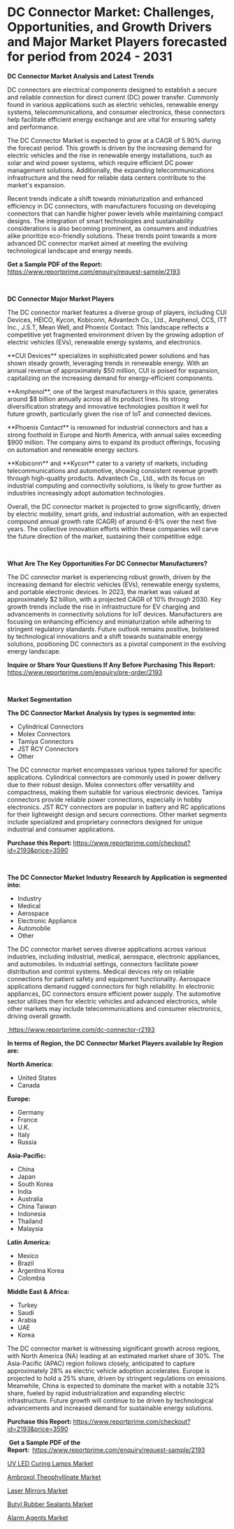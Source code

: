 <p><h1>DC Connector Market: Challenges, Opportunities, and Growth Drivers and Major Market Players forecasted for period from 2024 - 2031</h1></p><p><strong>DC Connector Market Analysis and Latest Trends</strong></p>
<p><p>DC connectors are electrical components designed to establish a secure and reliable connection for direct current (DC) power transfer. Commonly found in various applications such as electric vehicles, renewable energy systems, telecommunications, and consumer electronics, these connectors help facilitate efficient energy exchange and are vital for ensuring safety and performance.</p><p>The DC Connector Market is expected to grow at a CAGR of 5.90% during the forecast period. This growth is driven by the increasing demand for electric vehicles and the rise in renewable energy installations, such as solar and wind power systems, which require efficient DC power management solutions. Additionally, the expanding telecommunications infrastructure and the need for reliable data centers contribute to the market's expansion.</p><p>Recent trends indicate a shift towards miniaturization and enhanced efficiency in DC connectors, with manufacturers focusing on developing connectors that can handle higher power levels while maintaining compact designs. The integration of smart technologies and sustainability considerations is also becoming prominent, as consumers and industries alike prioritize eco-friendly solutions. These trends point towards a more advanced DC connector market aimed at meeting the evolving technological landscape and energy needs.</p></p>
<p><strong>Get a Sample PDF of the Report:&nbsp;</strong> <a href="https://www.reportprime.com/enquiry/request-sample/2193">https://www.reportprime.com/enquiry/request-sample/2193</a></p>
<p>&nbsp;</p>
<p><strong>DC Connector Major Market Players</strong></p>
<p><p>The DC connector market features a diverse group of players, including CUI Devices, HEICO, Kycon, Kobiconn, Advantech Co., Ltd., Amphenol, CCS, ITT Inc., J.S.T, Mean Well, and Phoenix Contact. This landscape reflects a competitive yet fragmented environment driven by the growing adoption of electric vehicles (EVs), renewable energy systems, and electronics.</p><p>**CUI Devices** specializes in sophisticated power solutions and has shown steady growth, leveraging trends in renewable energy. With an annual revenue of approximately $50 million, CUI is poised for expansion, capitalizing on the increasing demand for energy-efficient components.</p><p>**Amphenol**, one of the largest manufacturers in this space, generates around $8 billion annually across all its product lines. Its strong diversification strategy and innovative technologies position it well for future growth, particularly given the rise of IoT and connected devices.</p><p>**Phoenix Contact** is renowned for industrial connectors and has a strong foothold in Europe and North America, with annual sales exceeding $900 million. The company aims to expand its product offerings, focusing on automation and renewable energy sectors.</p><p>**Kobiconn** and **Kycon** cater to a variety of markets, including telecommunications and automotive, showing consistent revenue growth through high-quality products. Advantech Co., Ltd., with its focus on industrial computing and connectivity solutions, is likely to grow further as industries increasingly adopt automation technologies.</p><p>Overall, the DC connector market is projected to grow significantly, driven by electric mobility, smart grids, and industrial automation, with an expected compound annual growth rate (CAGR) of around 6-8% over the next five years. The collective innovation efforts within these companies will carve the future direction of the market, sustaining their competitive edge.</p></p>
<p>&nbsp;</p>
<p><strong>What Are The Key Opportunities For DC Connector Manufacturers?</strong></p>
<p><p>The DC connector market is experiencing robust growth, driven by the increasing demand for electric vehicles (EVs), renewable energy systems, and portable electronic devices. In 2023, the market was valued at approximately $2 billion, with a projected CAGR of 10% through 2030. Key growth trends include the rise in infrastructure for EV charging and advancements in connectivity solutions for IoT devices. Manufacturers are focusing on enhancing efficiency and miniaturization while adhering to stringent regulatory standards. Future outlook remains positive, bolstered by technological innovations and a shift towards sustainable energy solutions, positioning DC connectors as a pivotal component in the evolving energy landscape.</p></p>
<p><strong>Inquire or Share Your Questions If Any Before Purchasing This Report:</strong> <a href="https://www.reportprime.com/enquiry/pre-order/2193">https://www.reportprime.com/enquiry/pre-order/2193</a></p>
<p>&nbsp;</p>
<p><strong>Market Segmentation</strong></p>
<p><strong>The DC Connector Market Analysis by types is segmented into:</strong></p>
<p><ul><li>Cylindrical Connectors</li><li>Molex Connectors</li><li>Tamiya Connectors</li><li>JST RCY Connectors</li><li>Other</li></ul></p>
<p><p>The DC connector market encompasses various types tailored for specific applications. Cylindrical connectors are commonly used in power delivery due to their robust design. Molex connectors offer versatility and compactness, making them suitable for various electronic devices. Tamiya connectors provide reliable power connections, especially in hobby electronics. JST RCY connectors are popular in battery and RC applications for their lightweight design and secure connections. Other market segments include specialized and proprietary connectors designed for unique industrial and consumer applications.</p></p>
<p><strong>Purchase this Report:&nbsp;</strong><a href="https://www.reportprime.com/checkout?id=2193&price=3590">https://www.reportprime.com/checkout?id=2193&price=3590</a></p>
<p>&nbsp;</p>
<p><strong>The DC Connector Market Industry Research by Application is segmented into:</strong></p>
<p><ul><li>Industry</li><li>Medical</li><li>Aerospace</li><li>Electronic Appliance</li><li>Automobile</li><li>Other</li></ul></p>
<p><p>The DC connector market serves diverse applications across various industries, including industrial, medical, aerospace, electronic appliances, and automobiles. In industrial settings, connectors facilitate power distribution and control systems. Medical devices rely on reliable connections for patient safety and equipment functionality. Aerospace applications demand rugged connectors for high reliability. In electronic appliances, DC connectors ensure efficient power supply. The automotive sector utilizes them for electric vehicles and advanced electronics, while other markets may include telecommunications and consumer electronics, driving overall growth.</p></p>
<p><a href="https://www.reportprime.com/dc-connector-r2193">&nbsp;https://www.reportprime.com/dc-connector-r2193</a></p>
<p><strong>In terms of Region, the DC Connector Market Players available by Region are:</strong></p>
<p>
    <p> <strong> North America: </strong>
        <ul>
            <li>United States</li>
            <li>Canada</li>
        </ul>
        </p> 
    <p> <strong> Europe: </strong>
        <ul>
            <li>Germany</li>
            <li>France</li>
            <li>U.K.</li>
            <li>Italy</li>
            <li>Russia</li>
        </ul>
        </p> 
    <p> <strong> Asia-Pacific: </strong>
        <ul>
            <li>China</li>
            <li>Japan</li>
            <li>South Korea</li>
            <li>India</li>
            <li>Australia</li>
            <li>China Taiwan</li>
            <li>Indonesia</li>
            <li>Thailand</li>
            <li>Malaysia</li>
        </ul>
        </p> 
    <p> <strong> Latin America: </strong>
        <ul>
            <li>Mexico</li>
            <li>Brazil</li>
            <li>Argentina Korea</li>
            <li>Colombia</li>
        </ul>
        </p> 
    <p> <strong> Middle East & Africa: </strong>
        <ul>
            <li>Turkey</li>
            <li>Saudi</li>
            <li>Arabia</li>
            <li>UAE</li>
            <li>Korea</li>
        </ul>
    </p>
    </p>
<p><p>The DC connector market is witnessing significant growth across regions, with North America (NA) leading at an estimated market share of 30%. The Asia-Pacific (APAC) region follows closely, anticipated to capture approximately 28% as electric vehicle adoption accelerates. Europe is projected to hold a 25% share, driven by stringent regulations on emissions. Meanwhile, China is expected to dominate the market with a notable 32% share, fueled by rapid industrialization and expanding electric infrastructure. Future growth will continue to be driven by technological advancements and increased demand for sustainable energy solutions.</p></p>
<p><strong>Purchase this Report: </strong><a href="https://www.reportprime.com/checkout?id=2193&price=3590">https://www.reportprime.com/checkout?id=2193&price=3590</a></p>
<p>&nbsp;<strong>Get a Sample PDF of the Report:&nbsp;&nbsp;</strong><a href="https://www.reportprime.com/enquiry/request-sample/2193">https://www.reportprime.com/enquiry/request-sample/2193</a></p>
<p><strong></strong></p>
<p><p><a href="https://github.com/SamiaAhmed361/Market-Research-Report-List-1/blob/main/uv-led-curing-lamps-market.md">UV LED Curing Lamps Market</a></p><p><a href="https://issuu.com/reportprime-2/docs/ambroxol-theophyllinate-market-size_2c3c6c5ee26543">Ambroxol Theophyllinate Market</a></p><p><a href="https://github.com/JubayerMia832/Market-Research-Report-List-1/blob/main/laser-mirrors-market.md">Laser Mirrors Market</a></p><p><a href="https://www.linkedin.com/pulse/market-forecasting-change-global-butyl-rubber-sealants-dynamics-zozxf?trackingId=SW4dmB3BTYKqlK%2BYMGJL8Q%3D%3D">Butyl Rubber Sealants Market</a></p><p><a href="https://www.linkedin.com/pulse/alarm-agents-industry-insights-report-analyzing-market-vtw2e?trackingId=4Z5UjjhpSaa0Hks8x81eGQ%3D%3D">Alarm Agents Market</a></p></p>